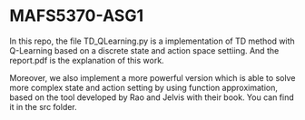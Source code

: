 # MAFS5370-ASG1

In this repo, the file TD_QLearning.py is a implementation of TD method with Q-Learning based on a discrete state and action space settiing. And the report.pdf is the explanation of this work.

Moreover, we also implement a more powerful version which is able to solve more complex state and action setting by using function approximation, based on the tool developed by Rao and Jelvis with their book. You can find it in the src folder.







